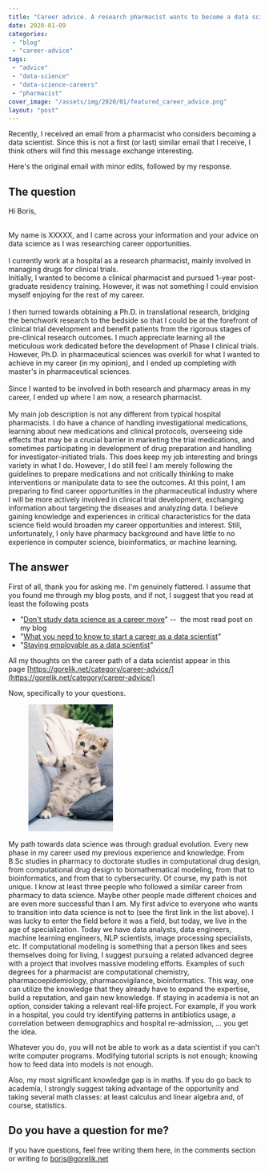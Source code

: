 ```yaml
---
title: "Career advice. A research pharmacist wants to become a data scientist."
date: 2020-01-09
categories: 
 - "blog"
 - "career-advice"
tags: 
 - "advice"
 - "data-science"
 - "data-science-careers"
 - "pharmacist"
cover_image: "/assets/img/2020/01/featured_career_advice.png"
layout: "post"
---
```


Recently, I received an email from a pharmacist who considers becoming a data scientist. Since this is not a first (or last) similar email that I receive, I think others will find this message exchange interesting.

Here's the original email with minor edits, followed by my response.

## The question

Hi Boris, 

<br>My name is XXXXX, and I came across your information and your advice on data science as I was researching career opportunities.<br><br>I currently work at a hospital as a research pharmacist, mainly involved in managing drugs for clinical trials.<br>Initially, I wanted to become a clinical pharmacist and pursued 1-year post-graduate residency training. However, it was not something I could envision myself enjoying for the rest of my career.<br><br>I then turned towards obtaining a Ph.D. in translational research, bridging the benchwork research to the bedside so that I could be at the forefront of clinical trial development and benefit patients from the rigorous stages of pre-clinical research outcomes. I much appreciate learning all the meticulous work dedicated before the development of Phase I clinical trials. However, Ph.D. in pharmaceutical sciences was overkill for what I wanted to achieve in my career (in my opinion), and I ended up completing with master's in pharmaceutical sciences.<br><br>Since I wanted to be involved in both research and pharmacy areas in my career, I ended up where I am now, a research pharmacist.<br><br>My main job description is not any different from typical hospital pharmacists. I do have a chance of handling investigational medications, learning about new medications and clinical protocols, overseeing side effects that may be a crucial barrier in marketing the trial medications, and sometimes participating in development of drug preparation and handling for investigator-initiated trials. This does keep my job interesting and brings variety in what I do. However, I do still feel I am merely following the guidelines to prepare medications and not critically thinking to make interventions or manipulate data to see the outcomes. At this point, I am preparing to find career opportunities in the pharmaceutical industry where I will be more actively involved in clinical trial development, exchanging information about targeting the diseases and analyzing data. I believe gaining knowledge and experiences in critical characteristics for the data science field would broaden my career opportunities and interest. Still, unfortunately, I only have pharmacy background and have little to no experience in computer science, bioinformatics, or machine learning.

## The answer

First of all, thank you for asking me. I'm genuinely flattered. I assume that you found me through my blog posts, and if not, I suggest that you read at least the following posts

- "[Don't study data science as a career move](https://gorelik.net/2017/05/29/dont-study-data-science/)" --  the most read post on my blog
- "[What you need to know to start a career as a data scientist](https://gorelik.net/2017/10/11/what-you-need-to-know-to-start-a-career-as-a-data-scientist/)"
- "[Staying employable as a data scientist](https://gorelik.net/2019/12/23/staying-employable-and-relevant-as-a-data-scientist/)"


All my thoughts on the career path of a data scientist appear in this page [https://gorelik.net/category/career-advice/](https://gorelik.net/category/career-advice/)

Now, specifically to your questions.

<div class="wp-block-image"><figure class="alignright size-large is-resized"><img src="/assets/img/2020/01/image.png" alt="" class="wp-image-2848" width="169" height="253"></figure></div>

My path towards data science was through gradual evolution. Every new phase in my career used my previous experience and knowledge. From B.Sc studies in pharmacy to doctorate studies in computational drug design, from computational drug design to biomathematical modeling, from that to bioinformatics, and from that to cybersecurity. Of course, my path is not unique. I know at least three people who followed a similar career from pharmacy to data science. Maybe other people made different choices and are even more successful than I am. My first advice to everyone who wants to transition into data science is not to (see the first link in the list above). I was lucky to enter the field before it was a field, but today, we live in the age of specialization. Today we have data analysts, data engineers, machine learning engineers, NLP scientists, image processing specialists, etc. If computational modeling is something that a person likes and sees themselves doing for living, I suggest pursuing a related advanced degree with a project that involves massive modeling efforts. Examples of such degrees for a pharmacist are computational chemistry, pharmacoepidemiology, pharmacovigilance, bioinformatics. This way, one can utilize the knowledge that they already have to expand the expertise, build a reputation, and gain new knowledge. If staying in academia is not an option, consider taking a relevant real-life project. For example, if you work in a hospital, you could try identifying patterns in antibiotics usage, a correlation between demographics and hospital re-admission, ... you get the idea.

Whatever you do, you will not be able to work as a data scientist if you can't write computer programs. Modifying tutorial scripts is not enough; knowing how to feed data into models is not enough.

Also, my most significant knowledge gap is in maths. If you do go back to academia, I strongly suggest taking advantage of the opportunity and taking several math classes: at least calculus and linear algebra and, of course, statistics. 

## Do you have a question for me?

If you have questions, feel free writing them here, in the comments section or writing to [boris@gorelik.net](mailto:boris@gorelik.net)
